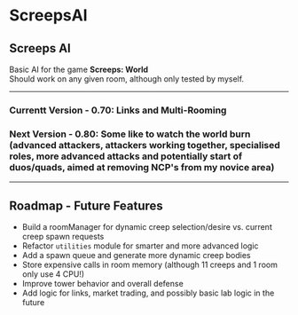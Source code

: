 # ScreepsAI

## Screeps AI

Basic AI for the game **Screeps: World**  
Should work on any given room, although only tested by myself.

---
### Currentt Version - 0.70: Links and Multi-Rooming 

### Next Version - 0.80: Some like to watch the world burn (advanced attackers, attackers working together, specialised roles, more advanced attacks and potentially start of duos/quads, aimed at removing NCP's from my novice area)

---

## Roadmap - Future Features

- Build a roomManager for dynamic creep selection/desire vs. current creep spawn requests  
- Refactor `utilities` module for smarter and more advanced logic  
- Add a spawn queue and generate more dynamic creep bodies  
- Store expensive calls in room memory (although 11 creeps and 1 room only use 4 CPU!)  
- Improve tower behavior and overall defense  
- Add logic for links, market trading, and possibly basic lab logic in the future  
